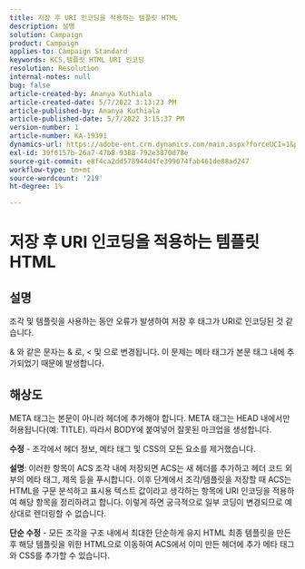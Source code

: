 ```yaml
---
title: 저장 후 URI 인코딩을 적용하는 템플릿 HTML
description: 설명
solution: Campaign
product: Campaign
applies-to: Campaign Standard
keywords: KCS,템플릿 HTML URI 인코딩
resolution: Resolution
internal-notes: null
bug: false
article-created-by: Ananya Kuthiala
article-created-date: 5/7/2022 3:13:23 PM
article-published-by: Ananya Kuthiala
article-published-date: 5/7/2022 3:15:37 PM
version-number: 1
article-number: KA-19391
dynamics-url: https://adobe-ent.crm.dynamics.com/main.aspx?forceUCI=1&pagetype=entityrecord&etn=knowledgearticle&id=1e20da38-18ce-ec11-a7b5-0022480a8e40
exl-id: 39f6157b-26a7-47b8-9388-792e3870d78e
source-git-commit: e8f4ca2dd578944d4fe399074fab461de88ad247
workflow-type: tm+mt
source-wordcount: '219'
ht-degree: 1%

---
```


# 저장 후 URI 인코딩을 적용하는 템플릿 HTML

## 설명


조각 및 템플릿을 사용하는 동안 오류가 발생하여 저장 후 태그가 URI로 인코딩된 것 같습니다.

&amp; 와 같은 문자는 &amp; 로, &lt; 및 으로 변경됩니다. 이 문제는 메타 태그가 본문 태그 내에 추가되었기 때문에 발생합니다.


## 해상도


META 태그는 본문이 아니라 헤더에 추가해야 합니다. META 태그는 HEAD 내에서만 허용됩니다(예: TITLE). 따라서 BODY에 붙여넣어 잘못된 마크업을 생성합니다.



<b>수정</b> - 조각에서 헤더 정보, 메타 태그 및 CSS의 모든 요소를 제거했습니다.

<b>설명</b>: 이러한 항목이 ACS 조각 내에 저장되면 ACS는 새 헤더를 추가하고 헤더 코드 외부의 메타 태그, 제목 등을 푸시합니다. 이후 단계에서 조각/템플릿을 저장할 때 ACS는 HTML을 구문 분석하고 표시용 텍스트 값이라고 생각하는 항목에 URI 인코딩을 적용하여 해당 항목을 정리하려고 합니다. 이렇게 하면 궁극적으로 일부 코딩이 변경되므로 예상대로 렌더링할 수 없습니다.

<b>단순 수정</b> - 모든 조각을 구조 내에서 최대한 단순하게 유지 HTML 최종 템플릿을 만든 후 해당 템플릿을 위한 HTML으로 이동하여 ACS에서 이미 만든 헤더에 추가 메타 태그와 CSS를 추가할 수 있습니다.
